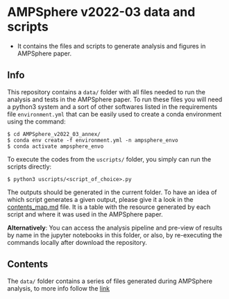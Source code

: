 # AMPSphere v2022-03 data and scripts

- It contains the files and scripts to generate analysis and figures in AMPSphere
  paper.


## Info

This repository contains a `data/` folder with all files needed to run the analysis and tests in the AMPSphere paper.
To run these files you will need a python3 system and a sort of other softwares listed in the requirements file
`environment.yml` that can be easily used to create a conda environment using the command:

```
$ cd AMPSphere_v2022_03_annex/
$ conda env create -f environment.yml -n ampsphere_envo
$ conda activate ampsphere_envo
```

To execute the codes from the `uscripts/` folder, you simply can run the scripts directly:

```
$ python3 uscripts/<script_of_choice>.py
```

The outputs should be generated in the current folder. To have an idea of which script generates a given output, 
please give it a look in the [contents_map.md](docs/contents_map.md) file. It is a table with the resource generated by each 
script and where it was used in the AMPSphere paper.

**Alternatively**: You can access the analysis pipeline and pre-view of results by name in the jupyter notebooks in this
folder, or also, by re-executing the commands locally after download the repository.


## Contents

The `data/` folder contains a series of files generated during AMPSphere analysis, to more info
follow the [link](data/README.md)


